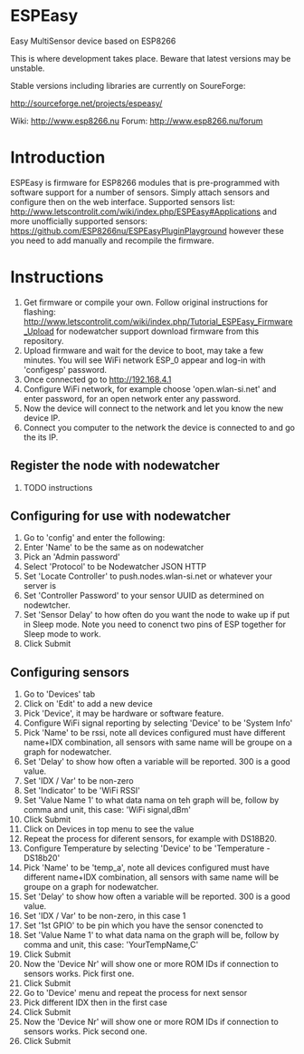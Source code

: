 # ESPEasy
Easy MultiSensor device based on ESP8266

This is where development takes place. Beware that latest versions may be unstable.

Stable versions including libraries are currently on SoureForge:

http://sourceforge.net/projects/espeasy/

Wiki: http://www.esp8266.nu
Forum: http://www.esp8266.nu/forum

# Introduction
ESPEasy is firmware for ESP8266 modules that is pre-programmed with software support for a number of sensors. Simply attach sensors and configure then on the web interface. Supported sensors list: http://www.letscontrolit.com/wiki/index.php/ESPEasy#Applications and more unofficially supported sensors: https://github.com/ESP8266nu/ESPEasyPluginPlayground however these you need to add manually and recompile the firmware.

# Instructions

 1. Get firmware or compile your own. Follow original instructions for flashing: http://www.letscontrolit.com/wiki/index.php/Tutorial_ESPEasy_Firmware_Upload for nodewatcher support download firmware from this repository.
 2. Upload firmware and wait for the device to boot, may take a few minutes. You will see WiFi network ESP_0 appear and log-in with 'configesp' password.
 3. Once connected go to http://192.168.4.1
 4. Configure WiFi network, for example choose 'open.wlan-si.net' and enter password, for an open network enter any password.
 5. Now the device will connect to the network and let you know the new device IP.
 6. Connect you computer to the network the device is connected to and go the its IP.
 
## Register the node with nodewatcher
1. TODO instructions
 
## Configuring for use with nodewatcher
  1. Go to 'config' and enter the following:
   1. Enter 'Name' to be the same as on nodewatcher
   1. Pick an 'Admin password'
   1. Select 'Protocol' to be Nodewatcher JSON HTTP
   1. Set 'Locate Controller' to push.nodes.wlan-si.net or whatever your server is
   1. Set 'Controller Password' to your sensor UUID as determined on nodewtcher.
   1. Set 'Sensor Delay' to how often do you want the node to wake up if put in Sleep mode. Note you need to conenct two pins of ESP together for Sleep mode to work.
   1. Click Submit
## Configuring sensors
 1. Go to 'Devices' tab
 1. Click on 'Edit' to add a new device
 1. Pick 'Device', it may be hardware or software feature.
  1. Configure WiFi signal reporting by selecting 'Device' to be 'System Info'
  1. Pick 'Name' to be rssi, note all devices configured must have different name+IDX combination, all sensors with same name will be groupe on a graph for nodewatcher.
  1. Set 'Delay' to show how often a variable will be reported. 300 is a good value.
  1. Set 'IDX / Var' to be non-zero
  1. Set 'Indicator' to be 'WiFi RSSI'
  1. Set 'Value Name 1' to what data nama on teh graph will be, follow by comma and unit, this case: 'WiFi signal,dBm'
  1. Click Submit
  1. Click on Devices in top menu to see the value
 1. Repeat the process for diferent sensors, for example with DS18B20.
  1. Configure Temperature by selecting 'Device' to be 'Temperature - DS18b20'
  1. Pick 'Name' to be 'temp_a', note all devices configured must have different name+IDX combination, all sensors with same name will be groupe on a graph for nodewatcher.
  1. Set 'Delay' to show how often a variable will be reported. 300 is a good value.
  1. Set 'IDX / Var' to be non-zero, in this case 1
  1. Set '1st GPIO' to be pin which you have the sensor conencted to
  1. Set 'Value Name 1' to what data nama on the graph will be, follow by comma and unit, this case: 'YourTempName,C'
  1. Click Submit
  1. Now the 'Device Nr' will show one or more ROM IDs if connection to sensors works. Pick first one.
  1. Click Submit
 1. Go to 'Device' menu and repeat the process for next sensor
  1. Pick different IDX then in the first case
  1. Click Submit
  1. Now the 'Device Nr' will show one or more ROM IDs if connection to sensors works. Pick second one.
  1. Click Submit
 
   
